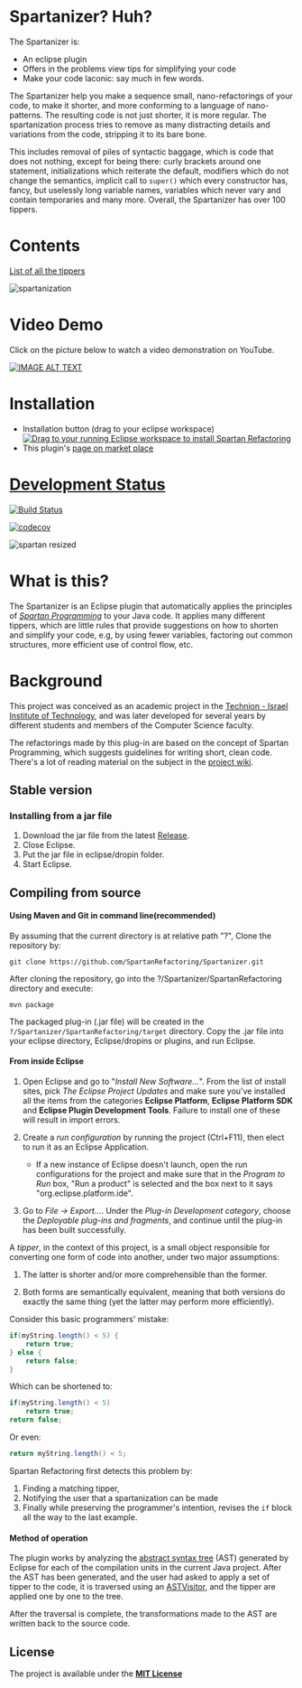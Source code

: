 # Spartanizer? Huh?
The Spartanizer is:
- An eclipse plugin
- Offers in the problems view tips for simplifying your code 
- Make your code laconic: say much in few words.

The Spartanizer help you make a sequence small, nano-refactorings of your code, to make it shorter, and more conforming to a language of nano-patterns. The resulting code is not just shorter, it is more regular. The spartanization process tries to remove as many distracting details and variations from the code, stripping it to its bare bone.

This includes removal of piles of syntactic baggage, which is code that does not nothing, except for being there:  curly brackets around one statement, initializations which reiterate the default, modifiers which do not change the semantics, implicit call to `super()` which every constructor has, fancy, but uselessly long variable names, variables which never vary and contain temporaries and  many more. Overall, the Spartanizer has over 100 tippers.

# Contents

[List of all the tippers](https://github.com/SpartanRefactoring/Spartanizer/wiki/List-of-Tippers "List of the Tippers")

![spartanization](https://cloud.githubusercontent.com/assets/15183108/19212649/59d65e3e-8d5e-11e6-9940-ac7a070be7d6.gif)



# Video Demo

Click on the picture below to watch a video demonstration on YouTube.

[![IMAGE ALT TEXT](https://img.youtube.com/vi/33npJI-MZ1I/0.jpg)](https://www.youtube.com/watch_popup?v=49M55azHHM0 "Spartanization Demo")

# Installation
- Installation button (drag to your eclipse workspace)
<a href="http://marketplace.eclipse.org/marketplace-client-intro?mpc_install=2617709" class="drag" title="Drag to your running Eclipse workspace to install Spartan Refactoring"><img class="img-responsive" src="https://marketplace.eclipse.org/sites/all/themes/solstice/public/images/marketplace/btn-install.png" alt="Drag to your running Eclipse workspace to install Spartan Refactoring" /></a>
- This plugin's <a href="https://www.google.co.il/url?sa=t&rct=j&q=&esrc=s&source=web&cd=1&ved=0ahUKEwj7p7iPwL7PAhUrI8AKHW87AVsQFggaMAA&url=https%3A%2F%2Fmarketplace.eclipse.org%2Fcontent%2Fspartan-refactoring-0&usg=AFQjCNFaOBCLW8-CKYYnfLFCjakdWM1qjA&sig2=Z1zbbkq96-iECkhmMf5Qcw&bvm=bv.134495766,d.ZGg">page on market place</href>

# Development Status

 [![Build Status](https://travis-ci.org/SpartanRefactoring/Spartanizer.svg?branch=master)](https://travis-ci.org/SpartanRefactoring/Spartanizer)

[![codecov](https://codecov.io/gh/TechnionYP5777/SmartCity-ParkingManagement/branch/master/graph/badge.svg)](https://codecov.io/gh/SpartanRefactoring/Spartanizer)


![spartan resized](https://cloud.githubusercontent.com/assets/15859817/23854098/7f02ba4e-07f8-11e7-8bd9-8ebe2ccbe9e8.png)


# What is this?
The Spartanizer is an  Eclipse plugin that automatically applies the principles
of *[Spartan Programming]* to your Java code. It applies many different tippers,
   which are little rules that provide suggestions on how to shorten and
   simplify your code, e.g, by using fewer variables, factoring out common
   structures, more efficient use of control flow, etc. 

# Background
This project was conceived as an academic project in the [Technion - Israel
Institute of Technology], and was later developed for several years by
different students and members of the Computer Science faculty.

The refactorings made by this plug-in are based on the concept of Spartan
Programming, which suggests guidelines for writing short, clean code. There's a
lot of reading material on the subject in the [project wiki].

## Stable version
### Installing from a jar file
1. Download the jar file from the latest [Release].
2. Close Eclipse.
3. Put the jar file in eclipse/dropin folder.
4. Start Eclipse. 

## Compiling from source
#### Using Maven and Git in command line(recommended)
By assuming that the current directory is at relative path "?", Clone the repository by:

```
git clone https://github.com/SpartanRefactoring/Spartanizer.git
```
After cloning the repository, go into the ?/Spartanizer/SpartanRefactoring
directory and execute:

```
mvn package
```
The packaged plug-in (.jar file) will be created in the
`?/Spartanizer/SpartanRefactoring/target` directory.
Copy the .jar file into your eclipse directory, Eclipse/dropins or plugins, and
run Eclipse.

#### From inside Eclipse

1. Open Eclipse and go to "*Install New Software...*". From the list of install
   sites, pick *The Eclipse Project Updates* and make sure you've installed all
   the items from the categories **Eclipse Platform**, **Eclipse Platform SDK**
   and **Eclipse Plugin Development Tools**. Failure to install one of these
   will result in import errors.

2. Create a *run configuration* by running the project (Ctrl+F11), then elect
to run it as an Eclipse Application.
    * If a new instance of Eclipse doesn't launch, open the run configurations
    for the project and make sure that in the *Program to Run* box, "Run a
    product" is selected and the box next to it says
    "org.eclipse.platform.ide".

3. Go to *File -> Export...*. Under the *Plug-in Development category*, choose
   the *Deployable plug-ins and fragments*, and continue until the plug-in has
   been built successfully.

A *tipper*, in the context of this project, is a small object responsible for
converting one form of code into another, under two major assumptions:

1. The latter is shorter and/or more comprehensible than the former.

2. Both forms are semantically equivalent, meaning that both versions do
   exactly the same thing (yet the latter may perform more efficiently).

Consider this basic programmers' mistake:
```java
if(myString.length() < 5) {
    return true;
} else {
    return false;
}
```
Which can be shortened to:
```java
if(myString.length() < 5)
    return true;
return false;
```
Or even:
```java
return myString.length() < 5;
```
Spartan Refactoring first detects this problem by:
1. Finding a matching tipper,
2. Notifying the user that a spartanization can be made
3. Finally while preserving the programmer's intention, revises the `if` block
   all the way to the last example.

#### Method of operation
The plugin works by analyzing the [abstract syntax tree] (AST) generated by
Eclipse for each of the compilation units in the current Java project. After
the AST has been generated, and the user had asked to apply a set of tipper to
the code, it is traversed using an [ASTVisitor], and the tipper are applied one
by one to the tree.

After the traversal is complete, the transformations made to the AST are
written back to the source code.

## License
The project is available under the **[MIT License]**

[Release]: https://github.com/SpartanRefactoring/Spartanizer/releases/tag/2.6.3
[Spartan Programming]: http://blog.codinghorror.com/spartan-programming/
[project wiki]: https://github.com/SpartanRefactoring/spartan-refactoring/wiki/Spartan-Programming
[Technion - Israel Institute of Technology]: http://www.technion.ac.il/en/
[abstract syntax tree]: https://en.wikipedia.org/wiki/Abstract_syntax_tree
[ASTVisitor]: http://help.eclipse.org/mars/index.jsp?topic=%2Forg.eclipse.jdt.doc.isv%2Freference%2Fapi%2Forg%2Feclipse%2Fjdt%2Fcore%2Fdom%2FASTVisitor.html
[MIT License]: https://opensource.org/licenses/MIT


